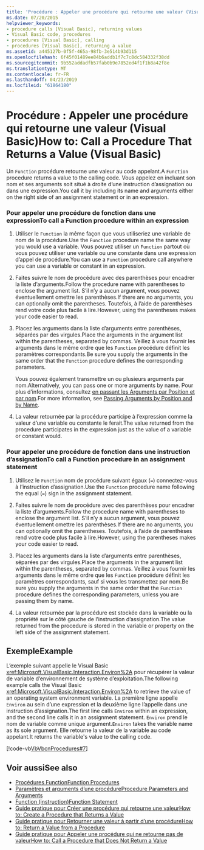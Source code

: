 ```yaml
---
title: 'Procédure : Appeler une procédure qui retourne une valeur (Visual Basic)'
ms.date: 07/20/2015
helpviewer_keywords:
- procedure calls [Visual Basic], returning values
- Visual Basic code, procedures
- procedures [Visual Basic], calling
- procedures [Visual Basic], returning a value
ms.assetid: a445127b-0f5f-465a-98fb-3e514b93d115
ms.openlocfilehash: 6f45f01489ee84b6addb1f7c7c8dc584332f38dd
ms.sourcegitcommit: 9b552addadfb57fab0b9e7852ed4f1f1b8a42f8e
ms.translationtype: MT
ms.contentlocale: fr-FR
ms.lasthandoff: 04/23/2019
ms.locfileid: "61864180"
---
```

# <a name="how-to-call-a-procedure-that-returns-a-value-visual-basic"></a><span data-ttu-id="609a5-102">Procédure : Appeler une procédure qui retourne une valeur (Visual Basic)</span><span class="sxs-lookup"><span data-stu-id="609a5-102">How to: Call a Procedure That Returns a Value (Visual Basic)</span></span>
<span data-ttu-id="609a5-103">Un `Function` procédure retourne une valeur au code appelant.</span><span class="sxs-lookup"><span data-stu-id="609a5-103">A `Function` procedure returns a value to the calling code.</span></span> <span data-ttu-id="609a5-104">Vous appelez en incluant son nom et ses arguments soit situé à droite d’une instruction d’assignation ou dans une expression.</span><span class="sxs-lookup"><span data-stu-id="609a5-104">You call it by including its name and arguments either on the right side of an assignment statement or in an expression.</span></span>  
  
### <a name="to-call-a-function-procedure-within-an-expression"></a><span data-ttu-id="609a5-105">Pour appeler une procédure de fonction dans une expression</span><span class="sxs-lookup"><span data-stu-id="609a5-105">To call a Function procedure within an expression</span></span>  
  
1. <span data-ttu-id="609a5-106">Utiliser le `Function` la même façon que vous utiliseriez une variable de nom de la procédure.</span><span class="sxs-lookup"><span data-stu-id="609a5-106">Use the `Function` procedure name the same way you would use a variable.</span></span> <span data-ttu-id="609a5-107">Vous pouvez utiliser un `Function` partout où vous pouvez utiliser une variable ou une constante dans une expression d’appel de procédure.</span><span class="sxs-lookup"><span data-stu-id="609a5-107">You can use a `Function` procedure call anywhere you can use a variable or constant in an expression.</span></span>  
  
2. <span data-ttu-id="609a5-108">Faites suivre le nom de procédure avec des parenthèses pour encadrer la liste d’arguments.</span><span class="sxs-lookup"><span data-stu-id="609a5-108">Follow the procedure name with parentheses to enclose the argument list.</span></span> <span data-ttu-id="609a5-109">S’il n’y a aucun argument, vous pouvez éventuellement omettre les parenthèses.</span><span class="sxs-lookup"><span data-stu-id="609a5-109">If there are no arguments, you can optionally omit the parentheses.</span></span> <span data-ttu-id="609a5-110">Toutefois, à l’aide de parenthèses rend votre code plus facile à lire.</span><span class="sxs-lookup"><span data-stu-id="609a5-110">However, using the parentheses makes your code easier to read.</span></span>  
  
3. <span data-ttu-id="609a5-111">Placez les arguments dans la liste d’arguments entre parenthèses, séparées par des virgules.</span><span class="sxs-lookup"><span data-stu-id="609a5-111">Place the arguments in the argument list within the parentheses, separated by commas.</span></span> <span data-ttu-id="609a5-112">Veillez à vous fournir les arguments dans le même ordre que les `Function` procédure définit les paramètres correspondants.</span><span class="sxs-lookup"><span data-stu-id="609a5-112">Be sure you supply the arguments in the same order that the `Function` procedure defines the corresponding parameters.</span></span>  
  
     <span data-ttu-id="609a5-113">Vous pouvez également transmettre un ou plusieurs arguments par nom.</span><span class="sxs-lookup"><span data-stu-id="609a5-113">Alternatively, you can pass one or more arguments by name.</span></span> <span data-ttu-id="609a5-114">Pour plus d’informations, consultez [en passant les Arguments par Position et par nom](./passing-arguments-by-position-and-by-name.md).</span><span class="sxs-lookup"><span data-stu-id="609a5-114">For more information, see [Passing Arguments by Position and by Name](./passing-arguments-by-position-and-by-name.md).</span></span>  
  
4. <span data-ttu-id="609a5-115">La valeur retournée par la procédure participe à l’expression comme la valeur d’une variable ou constante le ferait.</span><span class="sxs-lookup"><span data-stu-id="609a5-115">The value returned from the procedure participates in the expression just as the value of a variable or constant would.</span></span>  
  
### <a name="to-call-a-function-procedure-in-an-assignment-statement"></a><span data-ttu-id="609a5-116">Pour appeler une procédure de fonction dans une instruction d’assignation</span><span class="sxs-lookup"><span data-stu-id="609a5-116">To call a Function procedure in an assignment statement</span></span>  
  
1. <span data-ttu-id="609a5-117">Utilisez le `Function` nom de procédure suivant égaux (`=`) connectez-vous à l’instruction d’assignation.</span><span class="sxs-lookup"><span data-stu-id="609a5-117">Use the `Function` procedure name following the equal (`=`) sign in the assignment statement.</span></span>  
  
2. <span data-ttu-id="609a5-118">Faites suivre le nom de procédure avec des parenthèses pour encadrer la liste d’arguments.</span><span class="sxs-lookup"><span data-stu-id="609a5-118">Follow the procedure name with parentheses to enclose the argument list.</span></span> <span data-ttu-id="609a5-119">S’il n’y a aucun argument, vous pouvez éventuellement omettre les parenthèses.</span><span class="sxs-lookup"><span data-stu-id="609a5-119">If there are no arguments, you can optionally omit the parentheses.</span></span> <span data-ttu-id="609a5-120">Toutefois, à l’aide de parenthèses rend votre code plus facile à lire.</span><span class="sxs-lookup"><span data-stu-id="609a5-120">However, using the parentheses makes your code easier to read.</span></span>  
  
3. <span data-ttu-id="609a5-121">Placez les arguments dans la liste d’arguments entre parenthèses, séparées par des virgules.</span><span class="sxs-lookup"><span data-stu-id="609a5-121">Place the arguments in the argument list within the parentheses, separated by commas.</span></span> <span data-ttu-id="609a5-122">Veillez à vous fournir les arguments dans le même ordre que les `Function` procédure définit les paramètres correspondants, sauf si vous les transmettez par nom.</span><span class="sxs-lookup"><span data-stu-id="609a5-122">Be sure you supply the arguments in the same order that the `Function` procedure defines the corresponding parameters, unless you are passing them by name.</span></span>  
  
4. <span data-ttu-id="609a5-123">La valeur retournée par la procédure est stockée dans la variable ou la propriété sur le côté gauche de l’instruction d’assignation.</span><span class="sxs-lookup"><span data-stu-id="609a5-123">The value returned from the procedure is stored in the variable or property on the left side of the assignment statement.</span></span>  
  
## <a name="example"></a><span data-ttu-id="609a5-124">Exemple</span><span class="sxs-lookup"><span data-stu-id="609a5-124">Example</span></span>  
 <span data-ttu-id="609a5-125">L’exemple suivant appelle le Visual Basic <xref:Microsoft.VisualBasic.Interaction.Environ%2A> pour récupérer la valeur de variable d’environnement de système d’exploitation.</span><span class="sxs-lookup"><span data-stu-id="609a5-125">The following example calls the Visual Basic <xref:Microsoft.VisualBasic.Interaction.Environ%2A> to retrieve the value of an operating system environment variable.</span></span> <span data-ttu-id="609a5-126">La première ligne appelle `Environ` au sein d’une expression et la deuxième ligne l’appelle dans une instruction d’assignation.</span><span class="sxs-lookup"><span data-stu-id="609a5-126">The first line calls `Environ` within an expression, and the second line calls it in an assignment statement.</span></span> <span data-ttu-id="609a5-127">`Environ` prend le nom de variable comme unique argument.</span><span class="sxs-lookup"><span data-stu-id="609a5-127">`Environ` takes the variable name as its sole argument.</span></span> <span data-ttu-id="609a5-128">Elle retourne la valeur de la variable au code appelant.</span><span class="sxs-lookup"><span data-stu-id="609a5-128">It returns the variable's value to the calling code.</span></span>  
  
 [!code-vb[VbVbcnProcedures#7](~/samples/snippets/visualbasic/VS_Snippets_VBCSharp/VbVbcnProcedures/VB/Class1.vb#7)]  
  
## <a name="see-also"></a><span data-ttu-id="609a5-129">Voir aussi</span><span class="sxs-lookup"><span data-stu-id="609a5-129">See also</span></span>

- [<span data-ttu-id="609a5-130">Procédures Function</span><span class="sxs-lookup"><span data-stu-id="609a5-130">Function Procedures</span></span>](./function-procedures.md)
- [<span data-ttu-id="609a5-131">Paramètres et arguments d’une procédure</span><span class="sxs-lookup"><span data-stu-id="609a5-131">Procedure Parameters and Arguments</span></span>](./procedure-parameters-and-arguments.md)
- [<span data-ttu-id="609a5-132">Function (instruction)</span><span class="sxs-lookup"><span data-stu-id="609a5-132">Function Statement</span></span>](../../../../visual-basic/language-reference/statements/function-statement.md)
- [<span data-ttu-id="609a5-133">Guide pratique pour Créer une procédure qui retourne une valeur</span><span class="sxs-lookup"><span data-stu-id="609a5-133">How to: Create a Procedure that Returns a Value</span></span>](./how-to-create-a-procedure-that-returns-a-value.md)
- [<span data-ttu-id="609a5-134">Guide pratique pour Retourner une valeur à partir d’une procédure</span><span class="sxs-lookup"><span data-stu-id="609a5-134">How to: Return a Value from a Procedure</span></span>](./how-to-return-a-value-from-a-procedure.md)
- [<span data-ttu-id="609a5-135">Guide pratique pour Appeler une procédure qui ne retourne pas de valeur</span><span class="sxs-lookup"><span data-stu-id="609a5-135">How to: Call a Procedure that Does Not Return a Value</span></span>](./how-to-call-a-procedure-that-does-not-return-a-value.md)

